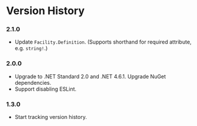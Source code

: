 # Version History

### 2.1.0

* Update `Facility.Definition`. (Supports shorthand for required attribute, e.g. `string!`.)

### 2.0.0

* Upgrade to .NET Standard 2.0 and .NET 4.6.1. Upgrade NuGet dependencies.
* Support disabling ESLint.

### 1.3.0

* Start tracking version history.
